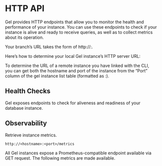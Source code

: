 # HTTP API

Gel provides HTTP endpoints that allow you to monitor the health and performance of your instance. You can use these endpoints to check if your instance is alive and ready to receive queries, as well as to collect metrics about its operation.

Your branch’s URL takes the form of http://<hostname>:<port>.

Here’s how to determine your local Gel instance’s HTTP server URL:

To determine the URL of a remote instance you have linked with the CLI, you can get both the hostname and port of the instance from the “Port” column of the gel instance list table (formatted as <hostname>:<port>).

## Health Checks

Gel exposes endpoints to check for aliveness and readiness of your database instance.

## Observability

Retrieve instance metrics.

```default
http://<hostname>:<port>/metrics
```

All Gel instances expose a Prometheus-compatible endpoint available via GET request. The following metrics are made available.

